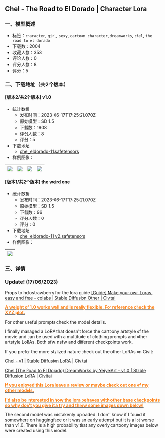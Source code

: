 ## Chel - The Road to El Dorado | Character Lora
### 一、模型概述

- 标签：`character`, `girl`, `sexy`, `cartoon character`, `dreamworks`, `chel`, `the road to el dorado`
- 下载数：2004
- 收藏人数：353
- 评论人数：0
- 评分人数：8
- 评分：5

### 二、下载地址（共2个版本）

#### [版本2/共2个版本] v1.0

- 统计数据
  - 发布时间：2023-06-17T17:25:21.070Z
  - 原始模型：SD 1.5
  - 下载数：1908
  - 评分人数：8
  - 评分：5
- 下载地址
  - [chel_eldorado-11.safetensors](https://civitai.com/api/download/models/90987)
- 样例图像：

| <img src="https://image.civitai.com/xG1nkqKTMzGDvpLrqFT7WA/2f1aa854-f830-4f21-9b5d-655990b7732b/width=450/1060317.jpeg" /> | <img src="https://image.civitai.com/xG1nkqKTMzGDvpLrqFT7WA/24ebfc1d-c194-4b4b-b16a-28040093b5d8/width=450/1060316.jpeg" /> | <img src="https://image.civitai.com/xG1nkqKTMzGDvpLrqFT7WA/9e847d2a-099b-4064-a3ef-5e3eea71be6e/width=450/1066741.jpeg" /> | <img src="https://image.civitai.com/xG1nkqKTMzGDvpLrqFT7WA/7291144a-9135-44c4-a5ae-f1be852d12e8/width=450/1286867.jpeg" /> |
| ---- | ---- | ---- | ---- |

#### [版本1/共2个版本] the weird one

- 统计数据
  - 发布时间：2023-06-17T17:25:21.070Z
  - 原始模型：SD 1.5
  - 下载数：96
  - 评分人数：0
  - 评分：0
- 下载地址
  - [chel_eldorado-11_v2.safetensors](https://civitai.com/api/download/models/98082)
- 样例图像：

| <img src="https://image.civitai.com/xG1nkqKTMzGDvpLrqFT7WA/559b91a5-b10f-4cea-86c8-a242852646b2/width=450/1182905.jpeg" /> |
| ---- |


### 三、详情
<h3 id="heading-334">Update! (17/06/2023)</h3><p>Props to holostrawberry for the lora guide <a target="_blank" rel="ugc" href="https://civitai.com/models/22530/guide-make-your-own-loras-easy-and-free">[Guide] Make your own Loras, easy and free - colabs | Stable Diffusion Other | Civitai</a></p><p><strong><u><span style="color:#fd7e14">A weight of 1.0 works well and is really flexible. For reference check the XYZ plot.</span></u></strong></p><p>For other useful prompts check the model details.</p><p>I finally managed a LoRA that doesn't force the cartoony artstyle of the movie and can be used with a multitude of clothing prompts and other artstyle LoRAs. Both sfw, nsfw and different checkpoints work.</p><p>If you prefer the more stylized nature check out the other LoRAs on Civit:</p><p><a target="_blank" rel="ugc" href="https://civitai.com/models/18842/chel">Chel - v1 | Stable Diffusion LoRA | Civitai</a></p><p><a target="_blank" rel="ugc" href="https://civitai.com/models/61382?modelVersionId=65862">Chel (The Road to El Dorado) DreamWorks by YeiyeiArt - v1.0 | Stable Diffusion LoRA | Civitai</a></p><p></p><p><strong><u><span style="color:#fd7e14">If you enjoyed this Lora leave a review or maybe check out one of my other models.</span></u></strong></p><p><strong><u><span style="color:#fd7e14">I'd also be interested in how the lora behaves with other base checkpoints so why don't you give it a try and throw some images down below!</span></u></strong></p><p></p><p>The second model was mistakenly uploaded. I don't know if I found it somewhere on huggingface or it was an early attempt but it is a lot worse than v1.0. There is a high probability that any overly cartoony images below were created using this model.</p>